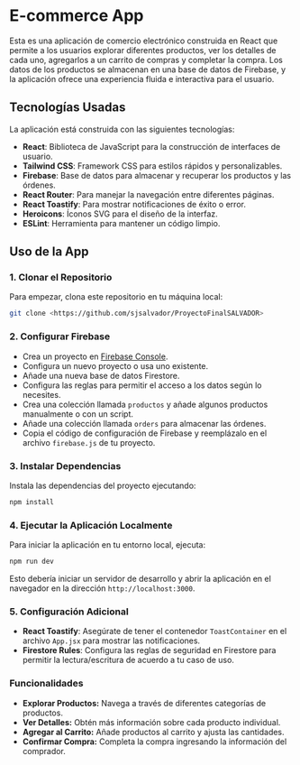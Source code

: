 # E-commerce App

Esta es una aplicación de comercio electrónico construida en React que permite a los usuarios explorar diferentes productos, ver los detalles de cada uno, agregarlos a un carrito de compras y completar la compra. Los datos de los productos se almacenan en una base de datos de Firebase, y la aplicación ofrece una experiencia fluida e interactiva para el usuario.

## Tecnologías Usadas

La aplicación está construida con las siguientes tecnologías:

- **React**: Biblioteca de JavaScript para la construcción de interfaces de usuario.
- **Tailwind CSS**: Framework CSS para estilos rápidos y personalizables.
- **Firebase**: Base de datos para almacenar y recuperar los productos y las órdenes.
- **React Router**: Para manejar la navegación entre diferentes páginas.
- **React Toastify**: Para mostrar notificaciones de éxito o error.
- **Heroicons**: Íconos SVG para el diseño de la interfaz.
- **ESLint**: Herramienta para mantener un código limpio.

## Uso de la App

### 1. Clonar el Repositorio

Para empezar, clona este repositorio en tu máquina local:

```bash
git clone <https://github.com/sjsalvador/ProyectoFinalSALVADOR>
```

### 2. Configurar Firebase

- Crea un proyecto en [Firebase Console](https://console.firebase.google.com/).
- Configura un nuevo proyecto o usa uno existente.
- Añade una nueva base de datos Firestore.
- Configura las reglas para permitir el acceso a los datos según lo necesites.
- Crea una colección llamada `productos` y añade algunos productos manualmente o con un script.
- Añade una colección llamada `orders` para almacenar las órdenes.
- Copia el código de configuración de Firebase y reemplázalo en el archivo `firebase.js` de tu proyecto.

### 3. Instalar Dependencias

Instala las dependencias del proyecto ejecutando:

```bash
npm install
```

### 4. Ejecutar la Aplicación Localmente

Para iniciar la aplicación en tu entorno local, ejecuta:

```bash
npm run dev
```

Esto debería iniciar un servidor de desarrollo y abrir la aplicación en el navegador en la dirección `http://localhost:3000`.

### 5. Configuración Adicional

- **React Toastify**: Asegúrate de tener el contenedor `ToastContainer` en el archivo `App.jsx` para mostrar las notificaciones.
- **Firestore Rules**: Configura las reglas de seguridad en Firestore para permitir la lectura/escritura de acuerdo a tu caso de uso.

### Funcionalidades

- **Explorar Productos:** Navega a través de diferentes categorías de productos.
- **Ver Detalles:** Obtén más información sobre cada producto individual.
- **Agregar al Carrito:** Añade productos al carrito y ajusta las cantidades.
- **Confirmar Compra:** Completa la compra ingresando la información del comprador.
